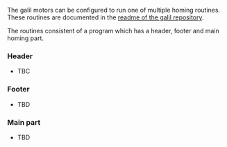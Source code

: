 The galil motors can be configured to run one of multiple homing routines. These routines are documented in the [readme of the galil repository](https://github.com/ISISComputingGroup/EPICS-galil/tree/master/GalilSup/Db).

The routines consistent of a program which has a header, footer and main homing part.

### Header

- TBC

### Footer

- TBD

### Main part

- TBD
